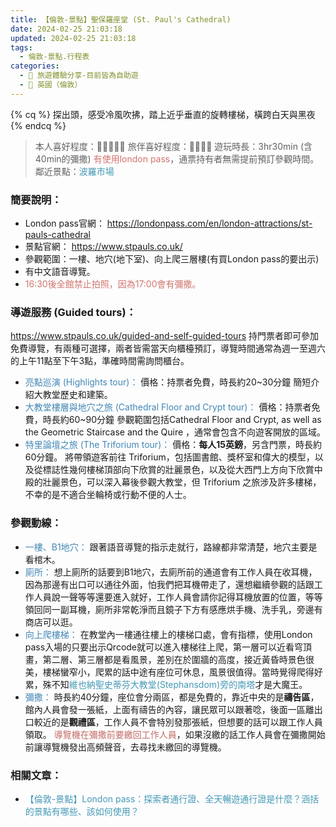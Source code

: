 ```yaml
---
title: 【倫敦-景點】聖保羅座堂 (St. Paul's Cathedral) 
date: 2024-02-25 21:03:18
updated: 2024-02-25 21:03:18
tags:
  - 倫敦-景點.行程表
categories: 
  - 🌴 旅遊體驗分享-目前皆為自助遊
  - 🥥 英國（倫敦） 
---
```

{% cq %} 探出頭，感受冷風吹拂，踏上近乎垂直的旋轉樓梯，橫跨白天與黑夜 {% endcq %}
>本人喜好程度：🌝🌝🌝🌝🌝 旅伴喜好程度：🌝🌝🌝🌝
>遊玩時長：3hr30min (含40min的彌撒)
>	<font color=#D1756F>有使用london pass</font>，通票持有者無需提前預訂參觀時間。
>鄰近景點：<font color=#4599B6>波羅市場</font>

<!-- more -->

### 簡要說明：
 + London pass官網：
 https://londonpass.com/en/london-attractions/st-pauls-cathedral
 + 景點官網：
 https://www.stpauls.co.uk/
+ 參觀範圍：一樓、地穴(地下室)、向上爬三層樓(有買London pass的要出示)
+ 有中文語音導覽。
+ <font color=#D1756F>16:30後全館禁止拍照，因為17:00會有彌撒。</font>

### 導遊服務 (Guided tours)：
https://www.stpauls.co.uk/guided-and-self-guided-tours
 持門票者即可參加免費導覽，有兩種可選擇，兩者皆需當天向櫃檯預訂，導覽時間通常為週一至週六的上午11點至下午3點，準確時間需詢問櫃台。
  + <font color=#4287B5>亮點巡演 (Highlights tour)：</font> 
  價格：持票者免費，時長約20~30分鐘
  簡短介紹大教堂歷史和建築。
  + <font color=#4287B5>大教堂樓層與地穴之旅 (Cathedral Floor and Crypt tour)：</font> 
  價格：持票者免費，時長約60~90分鐘
  參觀範圍包括Cathedral Floor and Crypt, as well as the Geometric Staircase and the Quire ，通常會包含不向遊客開放的區域。
  + <font color=#4287B5>特里論壇之旅 (The Triforium tour)：</font> 
  價格：**每人15英鎊**，另含門票，時長約60分鐘。
  將帶領遊客前往 Triforium，包括圖書館、獎杯室和偉大的模型，以及從標誌性幾何樓梯頂部向下欣賞的壯麗景色，以及從大西門上方向下欣賞中殿的壯麗景色，可以深入幕後參觀大教堂，但 Triforium 之旅涉及許多樓梯，不幸的是不適合坐輪椅或行動不便的人士。

### 參觀動線：
+ <font color=#4287B5>一樓、B1地穴：</font>
跟著語音導覽的指示走就行，路線都非常清楚，地穴主要是看棺木。
+ <font color=#4287B5>廁所：</font>
想上廁所的話要到B1地穴，去廁所前的通道會有工作人員在收耳機，因為那邊有出口可以通往外面，怕我們把耳機帶走了，還想繼續參觀的話跟工作人員說一聲等等還要進入就好，工作人員會請你記得耳機放置的位置，等等領回同一副耳機，廁所非常乾淨而且鏡子下方有感應烘手機、洗手乳，旁邊有商店可以逛。
+ <font color=#4287B5>向上爬樓梯：</font>
在教堂內一樓通往樓上的樓梯口處，會有指標，使用London pass入場的只要出示Qrcode就可以進入樓梯往上爬，第一層可以近看穹頂畫，第二層、第三層都是看風景，差別在於圍牆的高度，接近黃昏時景色很美，樓梯蠻窄小，爬累的話中途有座位可休息，風景很值得。當時覺得爬得好累，殊不知<font color=#4599B6>維也納聖史蒂芬大教堂(Stephansdom)旁的南塔</font>才是大魔王。
+ <font color=#4287B5>彌撒：</font>
時長約40分鐘，座位會分兩區，都是免費的，靠近中央的是**禱告區**，館內人員會發一張紙，上面有禱告的內容，讓民眾可以跟著唸，後面一區離出口較近的是**觀禮區**，工作人員不會特別發那張紙，但想要的話可以跟工作人員領取。
<font color=#c36d67>導覽機在彌撒前要繳回工作人員</font>，如果沒繳的話工作人員會在彌撒開始前讓導覽機發出高頻聲音，去尋找未繳回的導覽機。

### 相關文章：
+ <font color=#4599B6>【倫敦-景點】London pass：探索者通行證、全天暢遊通行證是什麼？涵括的景點有哪些、該如何使用？</font> 